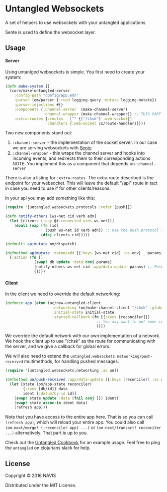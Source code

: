 # Untangled Websockets

A set of helpers to use websockets with your untangled applications.

Sente is used to define the websocket layer.

## Usage

#### Server

Using untanlged websockets is simple. You first need to create your system:

```clojure
(defn make-system []
  (core/make-untangled-server
    :config-path "config/app.edn"
    :parser (om/parser {:read logging-query :mutate logging-mutate})
    :parser-injections #{}
    :components {:channel-server  (make-channel-server)
                 :channel-wrapper (make-channel-wrapper)} ;; THIS PART IS IMPLEMENTED BY YOU!
    :extra-routes {:routes   ["" {["/chsk"] :web-socket}]
                   :handlers {:web-socket cs/route-handlers}}))
```

Two new components stand out:

1. `:channel-server` - the implementation of the socket server. In our case we are serving websockets with [Sente](https://github.com/ptaoussanis/sente)
2. `:channel-wrapper` - this wraps the channel server and hooks into incoming events, and redirects them to their corresponding actions. NOTE: You implement this as a component that depends on `:channel-server`

There is also a listing for `:extra-routes`. The extra route described is the endpoint for your websocket. This will leave the default "/api" route in tact in case you need to use if for other clients/reasons.

In your api you may add something like this:

```clojure
(require '[untangled.websockets.protocols :refer [push]])

(defn notify-others [ws-net cid verb edn]
  (let [clients (:any @(:connected-uids ws-net))]
    (doall (map (fn [id]
                  (push ws-net id verb edn)) ;; Use the push protocol function on the ws-net to send to clients.
                (disj clients cid)))))

(defmulti apimutate om/dispatch)

(defmethod apimutate 'datum/add [{:keys [ws-net cid] :as env} _ params] ;; ws-net is the protocol defined in untangled-websockets and it is added to the environment for use by mutations and components.
  {:action (fn []
             (swap! db update :data conj params)
             (notify-others ws-net cid :app/data-update params) ;; Push to topic with data (params) excluding cid
             {})})
```

#### Client

In the client we need to override the default networking:

```clojure
(defonce app (atom (uc/new-untangled-client
                     :networking (wn/make-channel-client "/chsk" :global-error-callback (constantly nil))
                     :initial-state initial-state
                     :started-callback (fn [{:keys [reconciler]}]
                                         ;; You may want to put some code here to run on startup.
                                         ))))
```

We override the default network with our own implementation of a network. We hook the client up to use "/chsk" as the route for communicating with the server, and we give a callback for global errors.

We will also need to extend the `untangled.websockets.networking/push-received` multimethods, for handling pushed messages.

```clojure
(require '[untangled.websockets.networking :as un])

(defmethod un/push-received :app/data-update [{:keys [reconciler] :as app} {:keys [data]}]
  (let [state (om/app-state reconciler)
        {:keys [db/id]} data
        ident [:datum/by-id id]]
    (swap! state update :data (fnil conj []) ident)
    (swap! state assoc-in ident data)
    (refresh app)))
```

Note that you have access to the entire app here. That is so you can call `(refresh app)`, which will reload your entire app. You could also call `(om.next/merge! (:reconciler app) ...)` or `(om.next/transact! reconciler ...)` alternatively. That part is up to you.


Check out the [Untangled Cookbook](https://github.com/untangled-web/untangled-cookbook) for an example usage. Feel free to ping the `untangled` on clojurians slack for help.

## License

Copyright © 2016 NAVIS

Distributed under the MIT License.
